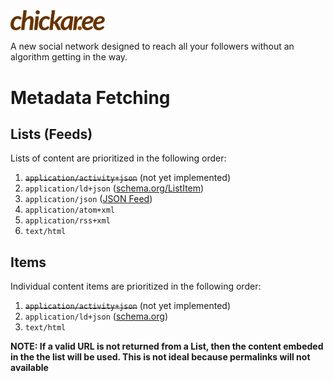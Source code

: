 <img src="public/img/logo.svg" width="30%" alt="Chickaree" />

A new social network designed to reach all your followers without an algorithm getting in the way.

# Metadata Fetching

## Lists (Feeds)
Lists of content are prioritized in the following order:
1.  ~~`application/activity+json`~~ (not yet implemented)
2. `application/ld+json` ([schema.org/ListItem](https://schema.org/ListItem))
3. `application/json` ([JSON Feed](https://jsonfeed.org/))
4. `application/atom+xml`
5. `application/rss+xml`
8. `text/html`

## Items
Individual content items are prioritized in the following order:
1.  ~~`application/activity+json`~~ (not yet implemented)
2. `application/ld+json` ([schema.org](https://schema.org/))
3. `text/html`

**NOTE: If a valid URL is not returned from a List, then the content embeded in the the list will be used. This is not ideal because permalinks will not available**
